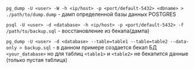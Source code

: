 `pg_dump -U <user> -W -h <ip/host> -p <port/default-5432> <dbname> > ./path/to/dump.dump` - дамп определенной базы данных POSTGRES

`psql -U <user> -d <database> -h <ip/host> -p <port/default-5432> -f /path/to/backup.sql` - восстановление из бекапа(дампа)

`pg_dump -U <user> -d <database> --table=table1 --table=table2 --data-only > backup.sql` - в данном примере создается бекап БД `<your_database>` но для таблиц `<table1>` и `<table2>` не бекапится данные (только пустая таблица)

